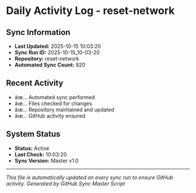 ﻿# Daily Activity Log - reset-network

## Sync Information
- **Last Updated:** 2025-10-15 10:03:20
- **Sync Run ID:** 2025-10-15_10-03-20
- **Repository:** reset-network
- **Automated Sync Count:** 920

## Recent Activity
- âœ… Automated sync performed
- âœ… Files checked for changes
- âœ… Repository maintained and updated
- âœ… GitHub activity ensured

## System Status
- **Status:** Active
- **Last Check:** 10:03:20
- **Sync Version:** Master v1.0

---
*This file is automatically updated on every sync run to ensure GitHub activity.*
*Generated by GitHub Sync Master Script*
